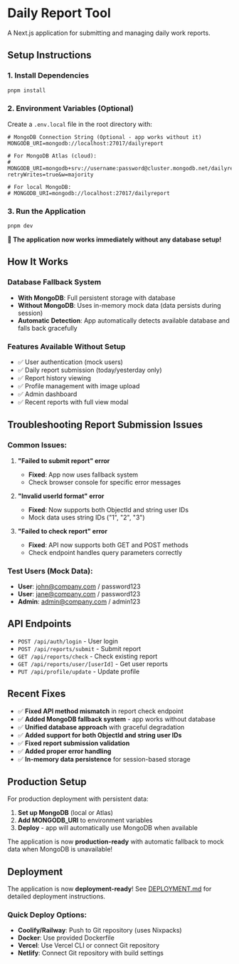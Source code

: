 # Daily Report Tool

A Next.js application for submitting and managing daily work reports.

## Setup Instructions

### 1. Install Dependencies
```bash
pnpm install
```

### 2. Environment Variables (Optional)
Create a `.env.local` file in the root directory with:

```env
# MongoDB Connection String (Optional - app works without it)
MONGODB_URI=mongodb://localhost:27017/dailyreport

# For MongoDB Atlas (cloud):
# MONGODB_URI=mongodb+srv://username:password@cluster.mongodb.net/dailyreport?retryWrites=true&w=majority

# For local MongoDB:
# MONGODB_URI=mongodb://localhost:27017/dailyreport
```

### 3. Run the Application
```bash
pnpm dev
```

**🎉 The application now works immediately without any database setup!**

## How It Works

### Database Fallback System
- **With MongoDB**: Full persistent storage with database
- **Without MongoDB**: Uses in-memory mock data (data persists during session)
- **Automatic Detection**: App automatically detects available database and falls back gracefully

### Features Available Without Setup
- ✅ User authentication (mock users)
- ✅ Daily report submission (today/yesterday only)
- ✅ Report history viewing
- ✅ Profile management with image upload
- ✅ Admin dashboard
- ✅ Recent reports with full view modal

## Troubleshooting Report Submission Issues

### Common Issues:

1. **"Failed to submit report" error**
   - **Fixed**: App now uses fallback system
   - Check browser console for specific error messages

2. **"Invalid userId format" error**
   - **Fixed**: Now supports both ObjectId and string user IDs
   - Mock data uses string IDs ("1", "2", "3")

3. **"Failed to check report" error**
   - **Fixed**: API now supports both GET and POST methods
   - Check endpoint handles query parameters correctly

### Test Users (Mock Data):
- **User**: john@company.com / password123
- **User**: jane@company.com / password123  
- **Admin**: admin@company.com / admin123

## API Endpoints

- `POST /api/auth/login` - User login
- `POST /api/reports/submit` - Submit report
- `GET /api/reports/check` - Check existing report
- `GET /api/reports/user/[userId]` - Get user reports
- `PUT /api/profile/update` - Update profile

## Recent Fixes

- ✅ **Fixed API method mismatch** in report check endpoint
- ✅ **Added MongoDB fallback system** - app works without database
- ✅ **Unified database approach** with graceful degradation
- ✅ **Added support for both ObjectId and string user IDs**
- ✅ **Fixed report submission validation**
- ✅ **Added proper error handling**
- ✅ **In-memory data persistence** for session-based storage

## Production Setup

For production deployment with persistent data:

1. **Set up MongoDB** (local or Atlas)
2. **Add MONGODB_URI** to environment variables
3. **Deploy** - app will automatically use MongoDB when available

The application is now **production-ready** with automatic fallback to mock data when MongoDB is unavailable!

## Deployment

The application is now **deployment-ready**! See [DEPLOYMENT.md](./DEPLOYMENT.md) for detailed deployment instructions.

### Quick Deploy Options:
- **Coolify/Railway**: Push to Git repository (uses Nixpacks)
- **Docker**: Use provided Dockerfile
- **Vercel**: Use Vercel CLI or connect Git repository
- **Netlify**: Connect Git repository with build settings
